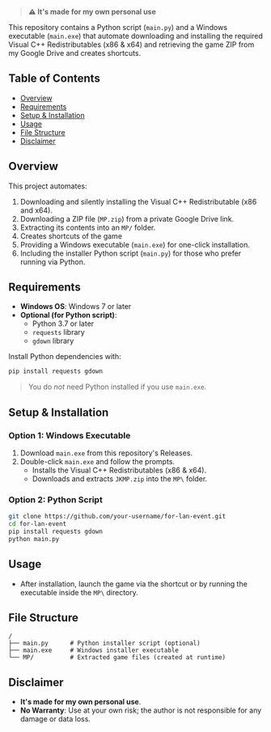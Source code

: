 
> **⚠️ It's made for my own personal use**  

This repository contains a Python script (`main.py`) and a Windows executable (`main.exe`) that automate downloading and installing the required Visual C++ Redistributables (x86 & x64) and retrieving the game ZIP from my Google Drive and creates shortcuts.

## Table of Contents

- [Overview](#overview)  
- [Requirements](#requirements)  
- [Setup & Installation](#setup--installation)  
- [Usage](#usage)  
- [File Structure](#file-structure)  
- [Disclaimer](#disclaimer)  

## Overview

This project automates:  
1. Downloading and silently installing the Visual C++ Redistributable (x86 and x64).  
2. Downloading a ZIP file (`MP.zip`) from a private Google Drive link.  
3. Extracting its contents into an `MP/` folder.
4. Creates shortcuts of the game  
5. Providing a Windows executable (`main.exe`) for one-click installation.  
6. Including the installer Python script (`main.py`) for those who prefer running via Python.

## Requirements

- **Windows OS**: Windows 7 or later  
- **Optional (for Python script)**:  
  - Python 3.7 or later  
  - `requests` library  
  - `gdown` library  

Install Python dependencies with:  
```bash
pip install requests gdown
```
> You do *not* need Python installed if you use `main.exe`.

## Setup & Installation

### Option 1: Windows Executable

1. Download `main.exe` from this repository's Releases.  
2. Double-click `main.exe` and follow the prompts.  
   - Installs the Visual C++ Redistributables (x86 & x64).  
   - Downloads and extracts `JKMP.zip` into the `MP\` folder.  

### Option 2: Python Script

```bash
git clone https://github.com/your-username/for-lan-event.git
cd for-lan-event
pip install requests gdown
python main.py
```

## Usage

- After installation, launch the game via the shortcut or by running the executable inside the `MP\` directory.

## File Structure

```
/
├── main.py      # Python installer script (optional)
├── main.exe     # Windows installer executable
└── MP/          # Extracted game files (created at runtime)
```

## Disclaimer

- **It's made for my own personal use**.  
- **No Warranty**: Use at your own risk; the author is not responsible for any damage or data loss.

